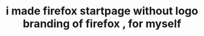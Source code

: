 <h1>
  <p align="center">
  i made firefox startpage without logo branding of firefox , for myself <a href="">  </a>
</p>
</h1>


